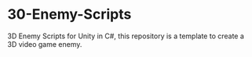 # 30-Enemy-Scripts
3D Enemy Scripts for Unity in C#, this repository is a template to create a 3D video game enemy.
